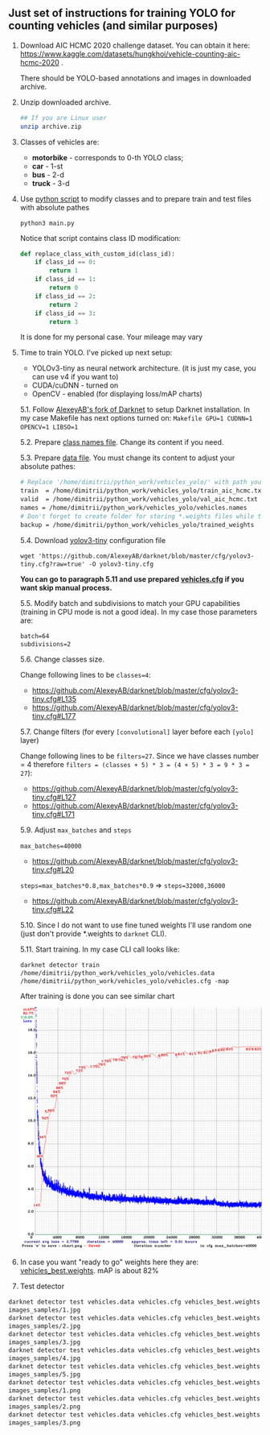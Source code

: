 ## Just set of instructions for training YOLO for counting vehicles (and similar purposes)

1. Download AIC HCMC 2020 challenge dataset. You can obtain it here: https://www.kaggle.com/datasets/hungkhoi/vehicle-counting-aic-hcmc-2020 .

    There should be YOLO-based annotations and images in downloaded archive.

2. Unzip downloaded archive. 
    ```bash
    ## If you are Linux user
    unzip archive.zip
    ```
    
3. Classes of vehicles are:
    * **motorbike** - corresponds to 0-th YOLO class;
    * **car** - 1-st
    * **bus** - 2-d
    * **truck** - 3-d

4. Use [python script](main.py) to modify classes and to prepare train and test files with absolute pathes

    ```shell
    python3 main.py
    ```

    Notice that script contains class ID modification:
    ```python
    def replace_class_with_custom_id(class_id):
        if class_id == 0:
            return 1
        if class_id == 1:
            return 0
        if class_id == 2:
            return 2
        if class_id == 3:
            return 3
    ```
    It is done for my personal case. Your mileage may vary

5. Time to train YOLO. I've picked up next setup:
    * YOLOv3-tiny as neural network architecture. (it is just my case, you can use v4 if you want to)
    * CUDA/cuDNN - turned on
    * OpenCV - enabled (for displaying loss/mAP charts)

    
    5.1. Follow [AlexeyAB's fork of Darknet](https://github.com/AlexeyAB/darknet) to setup Darknet installation. In my case Makefile has next options turned on:
        ```Makefile
        GPU=1
        CUDNN=1
        OPENCV=1
        LIBSO=1
        ```

    5.2. Prepare [class names file](vehicles.names). Change its content if you need.

    5.3. Prepare [data file](vehicles.data). You must change its content to adjust your absolute pathes:

    ```bash
    # Replace '/home/dimitrii/python_work/vehicles_yolo/' with path you need
    train  = /home/dimitrii/python_work/vehicles_yolo/train_aic_hcmc.txt
    valid  = /home/dimitrii/python_work/vehicles_yolo/val_aic_hcmc.txt
    names = /home/dimitrii/python_work/vehicles_yolo/vehicles.names
    # Don't forget to create folder for storing *.weights files while training process
    backup = /home/dimitrii/python_work/vehicles_yolo/trained_weights
    ```

    
    5.4. Download [yolov3-tiny](https://github.com/AlexeyAB/darknet/blob/master/cfg/yolov3-tiny.cfg) configuration file
    ```shell
    wget 'https://github.com/AlexeyAB/darknet/blob/master/cfg/yolov3-tiny.cfg?raw=true' -O yolov3-tiny.cfg
    ```
    
    **You can go to paragraph 5.11 and use prepared [vehicles.cfg](vehicles.cfg) if you want skip manual process.**


    5.5. Modify batch and subdivisions to match your GPU capabilities (training in CPU mode is not a good idea). In my case those parameters are:
    
    ```
    batch=64
    subdivisions=2
    ```

    5.6. Change classes size.

    Change following lines to be `classes=4`:
    
    - https://github.com/AlexeyAB/darknet/blob/master/cfg/yolov3-tiny.cfg#L135
    - https://github.com/AlexeyAB/darknet/blob/master/cfg/yolov3-tiny.cfg#L177
        
    5.7. Change filters (for every `[convolutional]` layer before each `[yolo]` layer)

    Change following lines to be `filters=27`. Since we have classes number = 4  therefore `filters = (classes + 5) * 3 = (4 + 5) * 3 = 9 * 3 = 27`):
    - https://github.com/AlexeyAB/darknet/blob/master/cfg/yolov3-tiny.cfg#L127
    - https://github.com/AlexeyAB/darknet/blob/master/cfg/yolov3-tiny.cfg#L171

    5.9. Adjust `max_batches` and `steps`

    `max_batches=40000`
    - https://github.com/AlexeyAB/darknet/blob/master/cfg/yolov3-tiny.cfg#L20

    `steps=max_batches*0.8,max_batches*0.9` => `steps=32000,36000`
    - https://github.com/AlexeyAB/darknet/blob/master/cfg/yolov3-tiny.cfg#L22

    5.10. Since I do not want to use fine tuned weights I'll use random one (just don't provide *.weights to `darknet` CLI).

    5.11. Start training. In my case CLI call looks like:

    ```shell
    darknet detector train /home/dimitrii/python_work/vehicles_yolo/vehicles.data /home/dimitrii/python_work/vehicles_yolo/vehicles.cfg -map
    ```

    After training is done you can see similar chart

    <img src="chart_vehicles.png" width="640"/>

6. In case you want "ready to go" weights here they are: [vehicles_best.weights](vehicles_best.weights). mAP is about 82%
7. Test detector

```shell
darknet detector test vehicles.data vehicles.cfg vehicles_best.weights images_samples/1.jpg
darknet detector test vehicles.data vehicles.cfg vehicles_best.weights images_samples/2.jpg
darknet detector test vehicles.data vehicles.cfg vehicles_best.weights images_samples/3.jpg
darknet detector test vehicles.data vehicles.cfg vehicles_best.weights images_samples/4.jpg
darknet detector test vehicles.data vehicles.cfg vehicles_best.weights images_samples/5.jpg
darknet detector test vehicles.data vehicles.cfg vehicles_best.weights images_samples/1.png
darknet detector test vehicles.data vehicles.cfg vehicles_best.weights images_samples/2.png
darknet detector test vehicles.data vehicles.cfg vehicles_best.weights images_samples/3.png
```